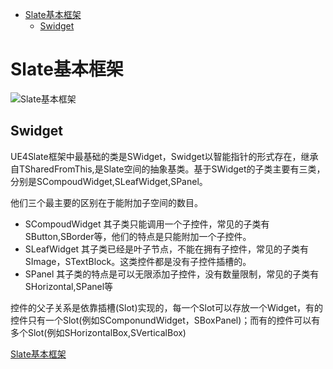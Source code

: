 - [Slate基本框架](#slate基本框架)
  - [Swidget](#swidget)

# Slate基本框架
![](https://pic3.zhimg.com/80/v2-8c339a750c2ef4d919c42c73d0c31c76_720w.webp "Slate基本框架")
## Swidget
UE4Slate框架中最基础的类是SWidget，Swidget以智能指针的形式存在，继承自TSharedFromThis,是Slate空间的抽象基类。基于SWidget的子类主要有三类，分别是SCompoudWidget,SLeafWidget,SPanel。

他们三个最主要的区别在于能附加子空间的数目。
* SCompoudWidget
    其子类只能调用一个子控件，常见的子类有SButton,SBorder等，他们的特点是只能附加一个子控件。
* SLeafWidget
  其子类已经是叶子节点，不能在拥有子控件，常见的子类有SImage，STextBlock。这类控件都是没有子控件插槽的。
* SPanel
    其子类的特点是可以无限添加子控件，没有数量限制，常见的子类有SHorizontal,SPanel等

控件的父子关系是依靠插槽(Slot)实现的，每一个Slot可以存放一个Widget，有的控件只有一个Slot(例如SComponundWidget，SBoxPanel)；而有的控件可以有多个Slot(例如SHorizontalBox,SVerticalBox)

[Slate基本框架](https://zhuanlan.zhihu.com/p/262232941)